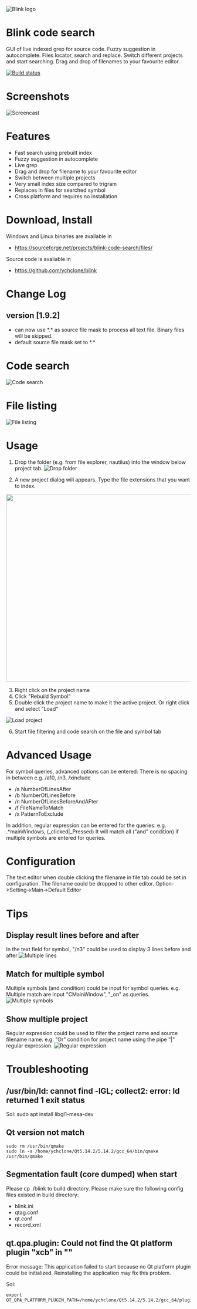 ![Blink logo](https://raw.githubusercontent.com/ychclone/blink/master/Resources/Images/graphics3.png)

# Blink code search
GUI of live indexed grep for source code. Fuzzy suggestion in autocomplete.
Files locator, search and replace. Switch different projects and start searching.
Drag and drop of filenames to your favourite editor.

[![Build status](https://ci.appveyor.com/api/projects/status/afn8q3ai3e7wphrf?svg=true)](https://ci.appveyor.com/project/ychclone/blink)

# Screenshots
![Screencast](https://raw.githubusercontent.com/ychclone/blink/master/Screencast/Usage.gif)

# Features
* Fast search using prebuilt index
* Fuzzy suggestion in autocomplete
* Live grep
* Drag and drop for filename to your favourite editor 
* Switch between multiple projects
* Very small index size compared to trigram
* Replaces in files for searched symbol
* Cross platform and requires no installation

# Download, Install

Windows and Linux binaries are available in
* https://sourceforge.net/projects/blink-code-search/files/

Source code is avaliable in
* https://github.com/ychclone/blink

# Change Log
 
## version [1.9.2]
  
- can now use \*.\* as source file mask to process all text file. Binary files will be skipped.
- default source file mask set to \*.\*

# Code search
![Code search](https://raw.githubusercontent.com/ychclone/blink/master/Screenshot/blink_codesearch.png)

# File listing
![File listing](https://raw.githubusercontent.com/ychclone/blink/master/Screenshot/blink_filelisting.png)

# Usage

1. Drop the folder (e.g. from file explorer, nautilus) into the window below
project tab.
![Drop folder](https://raw.githubusercontent.com/ychclone/blink/master/Screenshot/usage_drop_folder.png)

2. A new project dialog will appears. Type the file extensions that you want to index.

<img src="https://raw.githubusercontent.com/ychclone/blink/master/Screenshot/usage_new_project.png" width="512">

3. Right click on the project name
4. Click "Rebuild Symbol"
5. Double click the project name to make it the active project.
Or right click and select "Load"

![Load project](https://raw.githubusercontent.com/ychclone/blink/master/Screenshot/usage_load_project.png)

6. Start file filtering and code search on the file and symbol tab

# Advanced Usage

For symbol queries, advanced options can be entered:
There is no spacing in between e.g. /a10, /n3, /xinclude

* /a NumberOfLinesAfter
* /b NumberOfLinesBefore
* /n NumberOfLinesBeforeAndAFter
* /f FileNameToMatch
* /x PatternToExclude

In addition, regular expression can be entered for the queries:
e.g. .*mainWindows, (_clicked|_Pressed)
It will match all ("and" condition) if multiple symbols are entered for
queries.

# Configuration

The text editor when double clicking the filename in file tab
could be set in configuration. The filename could be dropped to
other editor.
Option->Setting->Main->Default Editor

# Tips

## Display result lines before and after
In the text field for symbol, "/n3" could be used to display 3 lines before and after
![Multiple lines](https://raw.githubusercontent.com/ychclone/blink/master/Screenshot/blink_multiple_lines.png)

## Match for multiple symbol
Multiple symbols (and condition) could be input for symbol queries.
e.g. Multiple match are input "CMainWindow", "_on" as queries.
![Multiple symbols](https://raw.githubusercontent.com/ychclone/blink/master/Screenshot/blink_multiple_symbols.png)

## Show multiple project
Regular expression could be used to filter the project name and source filename name.
e.g. "Or" condition for project name using the pipe "|" regular expression.
![Regular expression](https://raw.githubusercontent.com/ychclone/blink/master/Screenshot/blink_regular_expression.png)

# Troubleshooting

## /usr/bin/ld: cannot find -lGL; collect2: error: ld returned 1 exit status
Sol: sudo apt install libgl1-mesa-dev

## Qt version not match
```
sudo rm /usr/bin/qmake
sudo ln -s /home/ychclone/Qt5.14.2/5.14.2/gcc_64/bin/qmake /usr/bin/qmake
```

## Segmentation fault (core dumped) when start
Please cp ./blink to build directory.
Please make sure the following config files existed in build directory:
- blink.ini
- qtag.conf
- qt.conf
- record.xml 

## qt.qpa.plugin: Could not find the Qt platform plugin "xcb" in ""
Error message: This application failed to start because no Qt platform plugin
could be initialized. Reinstalling the application may fix this problem.

Sol: 
```
export QT_QPA_PLATFORM_PLUGIN_PATH=/home/ychclone/Qt5.14.2/5.14.2/gcc_64/plugins/platforms
```


